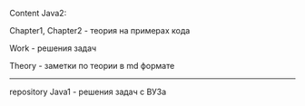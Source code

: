 Content Java2:

Chapter1, Chapter2 - теория на примерах кода

Work - решения задач

Theory - заметки по теории в md формате

______________________________________________

repository Java1  - решения задач с ВУЗа



